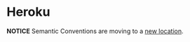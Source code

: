 # Heroku

**NOTICE** Semantic Conventions are moving to a
[new location](http://github.com/open-telemetry/semantic-conventions).
